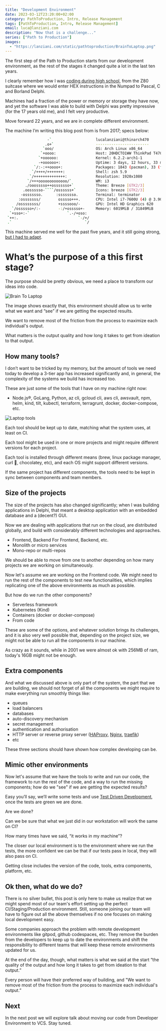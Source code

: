 ```yaml
---
title: "Development Environment"
date: 2023-03-12T23:20:00+02:00
category: PathToProduction, Intro, Release Management
tags: [PathToProduction, Intro, Release Management]
email: luca@lanziani.com
description: "Now that is a challenge..."
series: ["Path to Production"]
images:
  - "https://lanziani.com/static/pathtoproduction/BrainToLaptop.png"
---
```


The first step of the Path to Production starts from our development environment, as the rest of the stages it changed quite a lot in the last ten years.

I clearly remember how I was [coding during high school](https://lanziani.com/posts/2022/11/coding-during-high-school/), from the Z80 suitcase where we would enter HEX instructions in the Numpad to Pascal, C and Borland Delphi.

Machines had a fraction of the power or memory or storage they have now, and yet the software I was able to build with Delphi was pretty impressive (for the 17 years old me), and I felt very productive.

<!--more-->

Move forward 22 years, and we are in complete different environment.

The machine I’m writing this blog post from is from 2017; specs below:

```bash
                   -`                    lucalanziani@thinarch470 
                  .o+`                   ------------------------ 
                 `ooo/                   OS: Arch Linux x86_64 
                `+oooo:                  Host: 20HDCTO1WW ThinkPad T470 
               `+oooooo:                 Kernel: 6.2.2-arch1-1 
               -+oooooo+:                Uptime: 3 days, 12 hours, 33 mins 
             `/:-:++oooo+:               Packages: 1843 (pacman), 33 (flatpak) 
            `/++++/+++++++:              Shell: zsh 5.9 
           `/++++++++++++++:             Resolution: 1920x1080 
          `/+++ooooooooooooo/`           WM: i3 
         ./ooosssso++osssssso+`          Theme: Breeze [GTK2/3] 
        .oossssso-````/ossssss+`         Icons: breeze [GTK2/3] 
       -osssssso.      :ssssssso.        Terminal: terminator 
      :osssssss/        osssso+++.       CPU: Intel i7-7600U (4) @ 3.900GHz 
     /ossssssss/        +ssssooo/-       GPU: Intel HD Graphics 620 
   `/ossssso+/:-        -:/+osssso+-     Memory: 6019MiB / 31849MiB 
  `+sso+:-`                 `.-/+oso:
 `++:.                           `-/+/                           
 .`                                 `/
```

 

This machine served me well for the past five years, and it still going strong, [but I had to adapt](https://lanziani.com/posts/2022/03/local-remote-workstation-setup/).

# What’s the purpose of a this first stage?

The purpose should be pretty obvious, we need a place to transform our ideas into code.

![Brain To Laptop](/static/pathtoproduction/BrainToLaptop.png)

The image shows exactly that, this environment should allow us to write what we want and “see” if we are getting the expected results.

We want to remove most of the friction from the process to maximize each individual's output.

What matters is the output quality and how long it takes to get from ideation to that output.

## How many tools?

I don’t want to be tricked by my memory, but the amount of tools we need today to develop a 3-tier app has increased significantly and, in general, the complexity of the systems we build has increased too.

These are just some of the tools that I have on my machine right now:

- Node.js®, GoLang, Python, az cli, gcloud cli, aws cli, awsvault, npm, helm, kind, tilt, kubectl, terraform, terragrunt, docker, docker-compose, etc.

![Laptop tools](/static/pathtoproduction/LaptopTools.png)

Each tool should be kept up to date, matching what the system uses, at least on CI.

Each tool might be used in one or more projects and might require different versions for each project.

Each tool is installed through different means (brew, linux package manager, curl 🙈, chocolatey, etc), and each OS might support different versions.

If the same project has different components, the tools need to be kept in sync between components and team members.

## Size of the projects

The size of the projects has also changed significantly; when I was building applications in Delphi, that meant a desktop application with an embedded database and a (decent?) GUI.

Now we are dealing with applications that run on the cloud, are distributed globally, and build with considerably different technologies and approaches.

- Frontend, Backend For Frontend, Backend, etc.
- Monolith or micro services
- Mono-repo or multi-repos

We should be able to move from one to another depending on how many projects we are working on simultaneously.

Now let's assume we are working on the Frontend code. We might need to run the rest of the components to test new functionalities, which implies replicating one of the above environments as much as possible.

But how do we run the other components?

- Serverless framework
- Kubernetes (Kind)
- Containers (docker or docker-compose)
- From code

These are some of the options, and whatever solution brings its challenges, and it is also very well possible that, depending on the project size, we might not be able to run all the components in our machine.

As crazy as it sounds, while in 2001 we were almost ok with 256MB of ram, today's 16GB might not be enough.

## Extra components

And what we discussed above is only part of the system, the part that we are building, we should not forget of all the components we might require to make everything run smoothly things like:

- queues
- load balancers
- databases
- auto-discovery mechanism
- secret management
- authentication and authorisation
- HTTP server or reverse proxy server ([HAProxy](https://www.haproxy.org/), [Nginx](https://nginx.org/en/), [traefik](https://traefik.io/))
- etc

These three sections should have shown how complex developing can be.

## Mimic other environments

Now let's assume that we have the tools to write and run our code, the framework to run the rest of the code, and a way to run the missing components; how do we "see" if we are getting the expected results?

Easy you’ll say, we’ll write some tests and use [Test Driven Development](https://en.wikipedia.org/wiki/Test-driven_development), once the tests are green we are done.

Are we done?

Can we be sure that what we just did in our workstation will work the same on CI?

How many times have we said, “it works in my machine”?

The closer our local environment is to the environment where we run the tests, the more confident we can be that if our tests pass in local, they will also pass on CI.

Getting close includes the version of the code, tools, extra components, platform, etc.

## Ok then, what do we do?

There is no silver bullet, this post is only here to make us realize that we might spend most of our team's effort setting up the perfect CI/Staging/Production environment. Still, someone joining our team will have to figure out all the above themselves if no one focuses on making local development easy.

Some companies approach the problem with remote development environments like gitpod, github codespaces, etc.
They remove the burden from the developers to keep up to date the environments and shift the responsibility to different teams that will keep these remote environments updated for us.

At the end of the day, though, what matters is what we said at the start “the quality of the output and how long it takes to get from ideation to that output.”

Every person will have their preferred way of building, and "We want to remove most of the friction from the process to maximize each individual's output.”

## Next

In the next post we will explore talk about moving our code from Developer Environment to VCS. Stay tuned.
